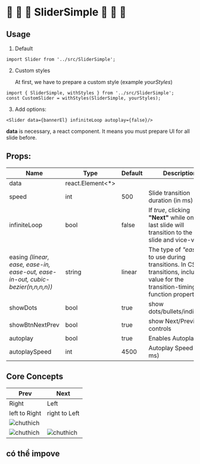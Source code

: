 # 🐾 🐾 🐾    SliderSimple    🐾 🐾 🐾

## Usage

1. Default

  ```import Slider from '../src/SliderSimple';```

2. Custom styles

   At first, we have to prepare a custom style (example _yourStyles_)

  ```
  import { SliderSimple, withStyles } from '../src/SliderSimple';
  const CustomSlider = withStyles(SliderSimple, yourStyles);
  ```
3. Add options:

  ```
  <Slider data={bannerEl} infiniteLoop autoplay={false}/>
  ```

  **data** is necessary, a react component. It means you must prepare UI for all slide before.

## Props:

| Name | Type | Default | Description |
| ------ | ------ | ------ | ------ |
| data | react.Element<*> |
| speed | int | 500 | Slide transition duration (in ms) |
| infiniteLoop | bool | false | If _true_, clicking **"Next"** while on the last slide will transition to the first slide and vice-versa |
| easing _(linear, ease, ease-in, ease-out, ease-in-out, cubic-bezier(n,n,n,n))_| string | linear | 	The type of _"easing"_ to use during transitions. In CSS transitions, include a value for the transition-timing-function property |
| showDots| bool | true | show dots/bullets/indicators |
| showBtnNextPrev | bool | true | show Next/Previous controls |
| autoplay | bool | true | Enables Autoplay |
| autoplaySpeed | int | 4500 | Autoplay Speed (in ms) |

## Core Concepts

| Prev | Next |
| ------ | ------ |
| Right | Left |
| left to Right | right to Left |
| ![chuthich](/images/chutthich.png) |
| ![chuthich](images/chutthich.png) | ![chuthich](images/chutthich.png) |

## có thể impove
